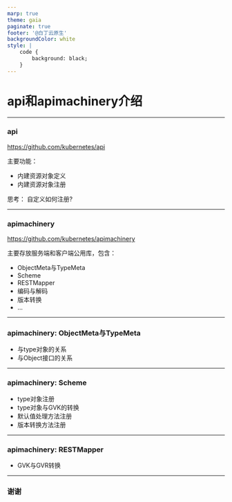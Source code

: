```yaml
---
marp: true
theme: gaia
paginate: true
footer: '@白丁云原生'
backgroundColor: white
style: |
    code {
        background: black;
    }
---
```


<!--
_class: lead
-->
# api和apimachinery介绍

---

### api

https://github.com/kubernetes/api

主要功能：
- 内建资源对象定义
- 内建资源对象注册

思考： 自定义如何注册?

---
### apimachinery

https://github.com/kubernetes/apimachinery

主要存放服务端和客户端公用库，包含：
- ObjectMeta与TypeMeta
- Scheme
- RESTMapper
- 编码与解码
- 版本转换
- ...

---
### apimachinery: ObjectMeta与TypeMeta

- 与type对象的关系
- 与Object接口的关系


---
### apimachinery: Scheme

- type对象注册
- type对象与GVK的转换
- 默认值处理方法注册
- 版本转换方法注册

---

### apimachinery: RESTMapper

- GVK与GVR转换


---
<!--
_class: lead
-->

### 谢谢
